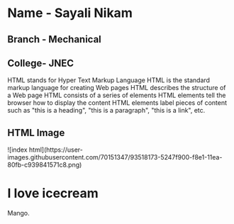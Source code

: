# Name - Sayali Nikam
## Branch - Mechanical 
## College- JNEC
HTML stands for Hyper Text Markup Language
HTML is the standard markup language for creating Web pages
HTML describes the structure of a Web page
HTML consists of a series of elements
HTML elements tell the browser how to display the content
HTML elements label pieces of content such as "this is a heading", "this is a paragraph", "this is a link", etc.
<html>
<body>

<h2>HTML Image</h2>
![index html](https://user-images.githubusercontent.com/70151347/93518173-5247f900-f8e1-11ea-80fb-c939841571c8.png)

</body>
</html>
<html>
<body>

<h1>I love icecream </h1>
<p>Mango.</p>

</body>
</html>
